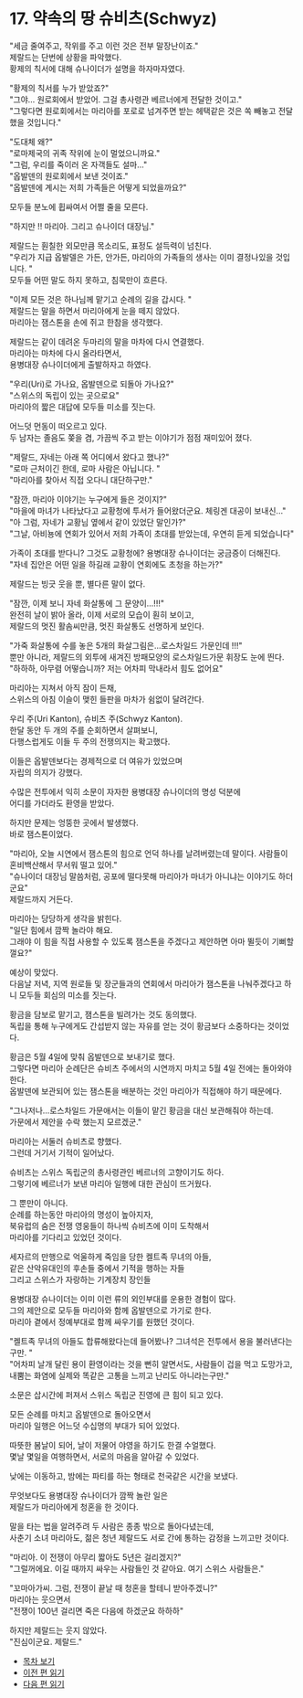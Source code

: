 # 17. 약속의 땅 슈비츠(Schwyz)  

"세금 줄여주고, 작위를 주고 이런 것은 전부 말장난이죠."  
제랄드는 단번에 상황을 파악했다.  
황제의 칙서에 대해 슈나이더가 설명을 하자마자였다.  

"황제의 칙서를 누가 받았죠?"  
"그야... 원로회에서 받았어. 그걸 총사령관 베르너에게 전달한 것이고."  
"그렇다면 원로회에서는 마리아를 포로로 넘겨주면 받는 헤택같은 것은 쏙 빼놓고 전달했을 것입니다."  

"도대체 왜?"  
"로마제국의 귀족 작위에 눈이 멀었으니까요."  
"그럼, 우리를 죽이러 온 자객들도 설마..."  
"옵발덴의 원로회에서 보낸 것이죠."  
"옵발덴에 계시는 저희 가족들은 어떻게 되었을까요?"  

모두들 분노에 휩싸여서 어쩔 줄을 모른다.  

"하지만 !! 마리아. 그리고 슈나이더 대장님."  

제랄드는 훤칠한 외모만큼 목소리도, 표정도 설득력이 넘친다.  
"우리가 지급 옵발델은 가든, 안가든, 마리아의 가족들의 생사는 이미 결정나있을 것입니다. "  
모두들 어떤 말도 하지 못하고, 침묵만이 흐른다.  

"이제 모든 것은 하나님께 맡기고 순례의 길을 갑시다. "  
제랄드는 말을 하면서 마리아에게 눈을 떼지 않았다.  
마리아는 잼스톤을 손에 쥐고 한참을 생각했다.  

제랄드는 같이 데려온 두마리의 말을 마차에 다시 연결했다.  
마리아는 마차에 다시 올라타면서,  
용병대장 슈나이더에게 출발하자고 하였다.  

"우리(Uri)로 가나요, 옵발덴으로 되돌아 가나요?"  
"스위스의 독립이 있는 곳으로요"  
마리아의 짧은 대답에 모두들 미소를 짓는다.  

어느덧 먼동이 떠오르고 있다.  
두 남자는 졸음도 쫒을 겸, 가끔씩 주고 받는 이야기가 점점 재미있어 졌다.  

"제랄드, 자네는 아래 쪽 어디에서 왔다고 했나?"  
"로마 근처이긴 한데, 로마 사람은 아닙니다. "  
"마리아를 찾아서 직접 오다니 대단하구만."  

"잠깐, 마리아 이야기는 누구에게 들은 것이지?"  
"마을에 마녀가 나타났다고 교황청에 투서가 들어왔더군요. 체링겐 대공이 보내신..."  
"아 그럼, 자네가 교황님 옆에서 같이 있었단 말인가?"  
"그날, 아비뇽에 연회가 있어서 저희 가족이 초대를 받았는데, 우연히 듣게 되었습니다"  

가족이 초대를 받다니? 그것도 교황청에? 용병대장 슈나이더는 궁금증이 더해진다.  
"자네 집안은 어떤 일을 하길래 교황이 연회에도 초청을 하는가?"  

제랄드는 빙긋 웃을 뿐, 별다른 말이 없다.  

"잠깐, 이제 보니 자네 화살통에 그 문양이...!!!"  
완전히 날이 밝아 올라, 이제 서로의 모습이 훤히 보이고,  
제랄드의 멋진 활솜씨만큼, 멋진 화살통도 선명하게 보인다.  

"가죽 화살통에 수를 놓은 5개의 화살그림은...로스차일드 가문인데 !!!"  
뿐만 아니라, 제랄드의 외투에 새겨진 방패모양의 로스차일드가문 휘장도 눈에 띈다.  
"하하하, 아무렴 어떻습니까? 저는 어차피 막내라서 힘도 없어요"  

마리아는 지쳐서 아직 잠이 든채,  
스위스의 아침 이슬이 맺힌 들판을 마차가 쉼없이 달려간다.  

우리 주(Uri Kanton), 슈비츠 주(Schwyz Kanton).  
한달 동안 두 개의 주를 순회하면서 살펴보니,  
다행스럽게도 이들 두 주의 전쟁의지는 확고했다.  

이들은 옵발덴보다는 경제적으로 더 여유가 있었으며  
자립의 의지가 강했다.  

수많은 전투에서 익히 소문이 자자한 용병대장 슈나이더의 명성 덕분에  
어디를 가더라도 환영을 받았다.  

하지만 문제는 엉뚱한 곳에서 발생했다.  
바로 잼스톤이었다.  

"마리아, 오늘 시연에서 잼스톤의 힘으로 언덕 하나를 날려버렸는데 말이다. 사람들이 혼비백산해서 무서워 떨고 있어."  
"슈나이더 대장님 말씀처럼, 공포에 떨다못해 마리아가 마녀가 아니냐는 이야기도 하더군요"   
제랄드까지 거든다.  

마리아는 당당하게 생각을 밝힌다.  
"일단 힘에서 깜짝 놀라야 해요.   
그래야 이 힘을 직접 사용할 수 있도록 잼스톤을 주겠다고 제안하면 아마 뛸듯이 기뻐할껄요?"  

예상이 맞았다.  
다음날 저녁, 지역 원로들 및 장군들과의 연회에서 마리아가 잼스톤을 나눠주겠다고 하니 모두들 회심의 미소를 짓는다.  

황금을 담보로 맡기고, 잼스톤을 빌려가는 것도 동의했다.   
독립을 통해 누구에게도 간섭받지 않는 자유를 얻는 것이 황금보다 소중하다는 것이었다.   

황금은 5월 4일에 맞춰 옵발덴으로 보내기로 했다.   
그렇다면 마리아 순례단은 슈비츠 주에서의 시연까지 마치고 5월 4일 전에는 돌아와야 한다.   
옵발덴에 보관되어 있는 잼스톤을 배분하는 것인 마리아가 직접해야 하기 때문에다.   

"그나저나...로스차일드 가문애서는 이들이 맡긴 황금을 대신 보관해줘야 하는데.   
가문에서 제안을 수락 했는지 모르겠군."  

마리아는 서둘러 슈비츠로 향했다.   
그런데 거기서 기적이 일어났다.   

슈비츠는 스위스 독립군의 총사령관인 베르너의 고향이기도 하다.  
그렇기에 베르너가 보낸 마리아 일행에 대한 관심이 뜨거웠다.   

그 뿐만이 아니다.  
순례를 하는동안 마리아의 명성이 높아지자,   
북유럽의 숨은 전쟁 영웅들이 하나씩 슈비츠에 이미 도착해서   
마리아를 기다리고 있었던 것이다.   

세자르의 만행으로 억울하게 죽임을 당한 켈트족 무녀의 아들,   
같은 산악유대인의 후손들 중에서 기적을 행하는 자들  
그리고 스위스가 자랑하는 기계장치 장인들  

용병대장 슈나이더는 이미 이런 류의 외인부대를 운용한 경험이 많다.   
그의 제안으로 모두들 마리아와 함께 옵발덴으로 가기로 한다.   
마리아 곁에서 정예부대로 함께 싸우기를 원했던 것이다.   

"켈트족 무녀의 아들도 합류해왔다는데 들어봤나? 그녀석은 전투에서 용을 불러낸다는구만. "   
"어차피 날개 달린 용이 환영이라는 것을 뻔히 알면서도, 사람들이 겁을 먹고 도망가고,  
내뿜는 화염에 실제와 똑같은 고통을 느끼고 난리도 아니라는구만."  

소문은 삽시간에 퍼져서 스위스 독립군 진영에 큰 힘이 되고 있다.   

모든 순례를 마치고 옵발덴으로 돌아오면서  
마리아 일행은 어느덧 수십명의 부대가 되어 있었다.   

따뜻한 봄날이 되어, 날이 저물어 야영을 하기도 한결 수얼했다.   
몇날 몇일을 여행하면서, 서로의 마음을 알아갈 수 있었다.   

낮에는 이동하고, 밤에는 파티를 하는 형태로 천국같은 시간을 보냈다.   

무엇보다도 용병대장 슈나이더가 깜짝 놀란 일은   
제랄드가 마리아에게 청혼을 한 것이다.   

말을 타는 법을 알려주려 두 사람은 종종 밖으로 돌아다녔는데,   
사춘기 소녀 마리아도, 젊은 청년 제랄드도 서로 간에 통하는 감정을 느끼고만 것이다.   

"마리아. 이 전쟁이 아무리 짧아도 5년은 걸리겠지?"  
"그럴꺼에요. 이길 때까지 싸우는 사람들인 것 같아요. 여기 스위스 사람들은."  

"꼬마아가씨. 그럼, 전쟁이 끝날 때 청혼을 할테니 받아주겠니?"  
마리아는 웃으면서   
"전쟁이 100년 걸리면 죽은 다음에 하겠군요 하하하"  

하지만 제랄드는 웃지 않았다.   
"진심이군요. 제랄드."  

* [목차 보기](content_kr.md)  
* [이전 편 읽기](/01_gemston/KR/KR_16.md)  
* [다음 편 읽기](/01_gemston/KR/KR_18-19.md)